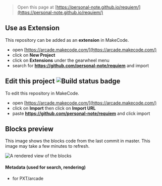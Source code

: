  


> Open this page at [https://personal-note.github.io/requiem/](https://personal-note.github.io/requiem/)

## Use as Extension

This repository can be added as an **extension** in MakeCode.

* open [https://arcade.makecode.com/](https://arcade.makecode.com/)
* click on **New Project**
* click on **Extensions** under the gearwheel menu
* search for **https://github.com/personal-note/requiem** and import

## Edit this project ![Build status badge](https://github.com/personal-note/requiem/workflows/MakeCode/badge.svg)

To edit this repository in MakeCode.

* open [https://arcade.makecode.com/](https://arcade.makecode.com/)
* click on **Import** then click on **Import URL**
* paste **https://github.com/personal-note/requiem** and click import

## Blocks preview

This image shows the blocks code from the last commit in master.
This image may take a few minutes to refresh.

![A rendered view of the blocks](https://github.com/personal-note/requiem/raw/master/.github/makecode/blocks.png)

#### Metadata (used for search, rendering)

* for PXT/arcade
<script src="https://makecode.com/gh-pages-embed.js"></script><script>makeCodeRender("{{ site.makecode.home_url }}", "{{ site.github.owner_name }}/{{ site.github.repository_name }}");</script>
